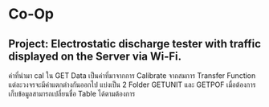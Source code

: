 # Co-Op
## Project: Electrostatic discharge tester with traffic displayed on the Server via Wi-Fi.

ค่าที่นำมา cal ใน GET Data เป็นค่าที่มาจากการ Calibrate จากสมการ Transfer Function แต่ละวงจรจะมีค่าแตกต่างกันออกไป
แบ่งเป็น 2 Folder GETUNIT และ GETPOF
เมื่อต้องการเก็บข้อมูลสามารถเปลี่ยนชื่อ Table ได้ตามต้องการ
